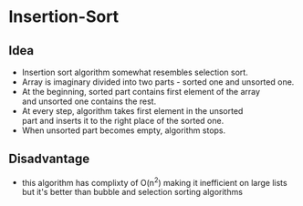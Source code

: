 # Insertion-Sort 
## Idea
- Insertion sort algorithm somewhat resembles selection sort. 
- Array is imaginary divided into two parts - sorted one and unsorted one. 
- At the beginning, sorted part contains first element of the array and unsorted one contains the rest. 
- At every step, algorithm takes first element in the unsorted part and inserts it to the right place of the sorted one.
- When unsorted part becomes empty, algorithm stops.

 ## Disadvantage
- this algorithm has complixty of O(n<sup>2</sup>) making it inefficient on large lists but it's better than bubble and selection sorting algorithms